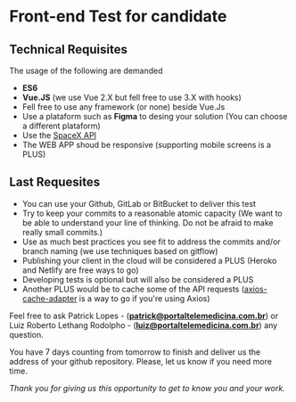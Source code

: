 # Front-end Test for candidate

## Technical Requisites

The usage of the following are demanded
- **ES6**
- **Vue.JS** (we use Vue 2.X but fell free to use 3.X with hooks)
- Fell free to use any framework (or none) beside Vue.Js
- Use a plataform such as **Figma** to desing your solution (You can choose a different plataform)
- Use the [SpaceX API](https://github.com/r-spacex/SpaceX-API/blob/master/docs/v4/README.md)
- The WEB APP shoud be responsive (supporting mobile screens is a PLUS)

## Last Requesites
- You can use your Github, GitLab or BitBucket to deliver this test
- Try to keep your commits to a reasonable atomic capacity (We want to be able to understand your line of thinking. Do not be afraid to make really small commits.)
- Use as much best practices you see fit to address the commits and/or branch naming (we use techniques based on gitflow)
- Publishing your client in the cloud will be considered a PLUS (Heroko and Netlify are free ways to go)
- Developing tests is optional but will also be considered a PLUS
- Another PLUS would be to cache some of the API requests ([axios-cache-adapter](https://www.npmjs.com/package/axios-cache-adapter) is a way to go if you're using Axios)

Feel free to ask Patrick Lopes - (**patrick@portaltelemedicina.com.br**) or Luiz Roberto Lethang Rodolpho - (**luiz@portaltelemedicina.com.br**) any question.

You have 7 days counting from tomorrow to finish and deliver us the address of your github repository. Please, let us know if you need more time.

*Thank you for giving us this opportunity to get to know you and your work.*
